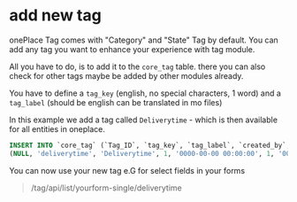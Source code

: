 # add new tag

onePlace Tag comes with "Category" and "State" Tag by default.
You can add any tag you want to enhance your experience with tag module.

All you have to do, is to add it to the `core_tag` table. there you can
also check for other tags maybe be added by other modules already.

You have to define a `tag_key` (english, no special characters, 1 word)
and a `tag_label` (should be english can be translated in mo files)

In this example we add a tag called `Deliverytime` - which is then available
for all entities in oneplace.

```sql
INSERT INTO `core_tag` (`Tag_ID`, `tag_key`, `tag_label`, `created_by`, `created_date`, `modified_by`, `modified_date`) VALUES
(NULL, 'deliverytime', 'Deliverytime', 1, '0000-00-00 00:00:00', 1, '0000-00-00 00:00:00');
```

You can now use your new tag e.G for select fields in your forms 
> /tag/api/list/yourform-single/deliverytime